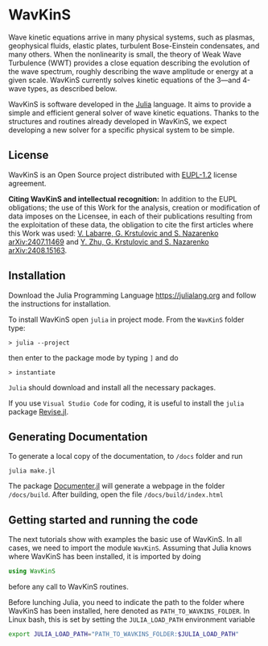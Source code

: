 # WavKinS

Wave kinetic equations arrive in many physical systems, such as plasmas, geophysical fluids, elastic plates, turbulent Bose-Einstein condensates, and many others. When the nonlinearity is small, the theory of Weak Wave Turbulence (WWT) provides a close equation describing the evolution of the wave spectrum, roughly describing the wave amplitude or energy at a given scale. WavKinS currently solves kinetic equations of the 3—and 4-wave types, as described below.

WavKinS is software developed in the [Julia](https://julialang.org) language. It aims to provide a simple and efficient general solver of wave kinetic equations. Thanks to the structures and routines already developed in WavKinS, we expect developing a new solver for a specific physical system to be simple.

## License

WavKinS is an Open Source project distributed with [EUPL-1.2](https://interoperable-europe.ec.europa.eu/collection/eupl) license agreement. 

**Citing WavKinS and intellectual recognition:** In addition to the EUPL obligations; the use of this Work for the analysis, creation or modification of data imposes on the Licensee, in each of their publications resulting from the exploitation of these data, the obligation to cite the first articles where this Work was used: [V. Labarre, G. Krstulovic and S. Nazarenko arXiv:2407.11469](https://arxiv.org/abs/2407.11469) and [Y. Zhu, G. Krstulovic and S. Nazarenko arXiv:2408.15163](https://arxiv.org/abs/2408.15163).


## Installation

Download the Julia Programming Language https://julialang.org and follow the instructions for installation.

To install WavKinS open `julia` in project mode. From the `WavKinS` folder type:

```
> julia --project
```

then enter to the package mode by typing `]` and do
```
> instantiate
```

`Julia` should download and install all the necessary packages.

If you use `Visual Studio Code` for coding, it is useful to install the `julia` package [Revise.jl](https://timholy.github.io/Revise.jl/stable/).


## Generating Documentation

To generate a local copy of the documentation, to `/docs` folder and run

```
julia make.jl
```

The package [Documenter.jl](https://juliadocs.github.io/Documenter.jl/stable/) will generate a webpage in the folder `/docs/build`. After building, open the file `/docs/build/index.html`



## Getting started and running the code

The next tutorials show with examples the basic use of WavKinS. In all cases, we need to import the module `WavKinS`. Assuming that Julia knows where WavKinS has been installed, it is imported by doing
```julia
using WavKinS
```
before any call to WavKinS routines.


Before lunching Julia, you need to indicate the path to the folder where WavKinS has been installed, here denoted as `PATH_TO_WAVKINS_FOLDER`. In Linux bash, this is set by setting the `JULIA_LOAD_PATH` environment variable

```bash
export JULIA_LOAD_PATH="PATH_TO_WAVKINS_FOLDER:$JULIA_LOAD_PATH" 
```
